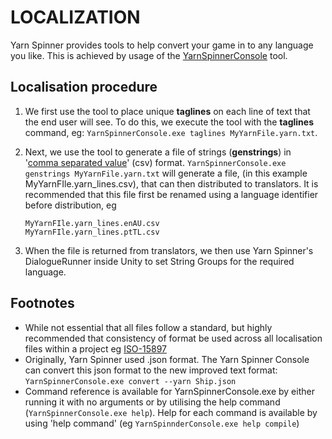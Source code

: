 # LOCALIZATION
Yarn Spinner provides tools to help convert your game in to any language you like. This is achieved by usage of the [YarnSpinnerConsole](../YarnSpinnerConsole) tool.

## Localisation procedure

1. We first use the tool to place unique **taglines** on each line of text that the end user will see. To do this, we execute the tool with the **taglines** command, eg:  `YarnSpinnerConsole.exe taglines MyYarnFile.yarn.txt`.

2. Next, we use the tool to generate a file of strings (**genstrings**) in '[comma separated value](https://en.wikipedia.org/wiki/Comma-separated_values)' (csv) format. `YarnSpinnerConsole.exe genstrings MyYarnFile.yarn.txt` will generate a file, (in this example MyYarnFIle.yarn_lines.csv), that can then distributed to translators. It is recommended that this file first be renamed using a language identifier before distribution, eg
    ```
    MyYarnFIle.yarn_lines.enAU.csv
    MyYarnFIle.yarn_lines.ptTL.csv
    ```
3. When the file is returned from translators, we then use Yarn Spinner's DialogueRunner inside Unity to set String Groups for the required language.
<!-- Placeholder for image of DialogueRunner -->
## Footnotes
* While not essential that all files follow a standard, but highly recommended that consistency of format be used across all localisation files within a project eg [ISO-15897](https://www.iso.org/obp/ui/#iso:std:iso-iec:15897:ed-2:v1:en)
* Originally, Yarn Spinner used .json format. The Yarn Spinner Console can convert this json format to the new improved text format: `YarnSpinnerConsole.exe convert --yarn Ship.json`
* Command reference is available for YarnSpinnerConsole.exe by either running it with no arguments or by utilising the help command (`YarnSpinnerConsole.exe help`). Help for each command is available by using 'help command' (eg `YarnSpinnderConsole.exe help compile`)


